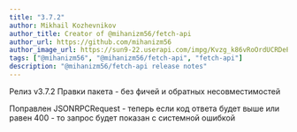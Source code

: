 ```yaml
---
title: "3.7.2"
author: Mikhail Kozhevnikov
author_title: Creator of @mihanizm56/fetch-api
author_url: https://github.com/mihanizm56
author_image_url: https://sun9-22.userapi.com/impg/Kvzg_k86vRoOrdUCRDePaOHuT7ZtWW1Urv54vQ/FxLBIhnYT2E.jpg?size=1620x2160&quality=96&sign=dfd21e746d92dc31445de5f6fecfc8db&type=album
tags: ["@mihanizm56", "@mihanizm56/fetch-api", "fetch-api"]
description: "@mihanizm56/fetch-api release notes"
---
```

Релиз v3.7.2
Правки пакета - без фичей и обратных несовместимостей

<!--truncate-->

Поправлен JSONRPCRequest - теперь если код ответа будет выше или равен 400 - то запрос будет показан с системной ошибкой 
